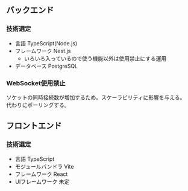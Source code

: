 ## バックエンド
### 技術選定
- 言語 TypeScript(Node.js)
- フレームワーク Nest.js
  - いろいろ入っているので使う機能以外は使用禁止にする運用
- データベース PostgreSQL

### WebSocket使用禁止
ソケットの同時接続数が増加するため。スケーラビリティに影響を与える。  
代わりにポーリングする。  

## フロントエンド
### 技術選定
- 言語 TypeScript
- モジュールバンドラ Vite
- フレームワーク React
- UIフレームワーク 未定
